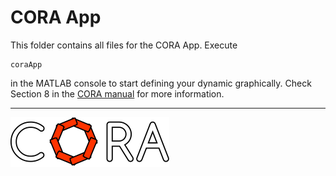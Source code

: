# CORA App

This folder contains all files for the CORA App.
Execute

    coraApp

in the MATLAB console to start defining your dynamic graphically.
Check Section 8 in the <a target='_blank' href="https://tumcps.github.io/CORA/manual">CORA manual</a> for more information.


<hr style="height: 1px;">

<img src="../app/images/coraLogo_readme.svg"/>